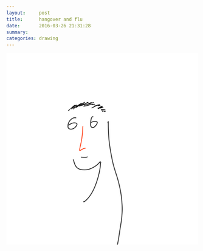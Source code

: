 ```yaml
---
layout:     post
title:      hangover and flu
date:       2016-03-26 21:31:28
summary:    
categories: drawing
---
```

![hangover and flu](/images/diary/hangover-and-flu.png "")
